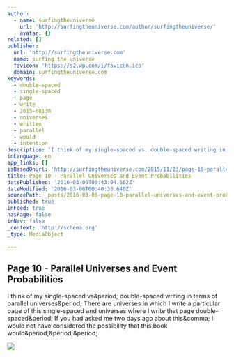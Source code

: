 ```yaml
---
author:
  - name: surfingtheuniverse
    url: 'http://surfingtheuniverse.com/author/surfingtheuniverse/'
    avatar: {}
related: []
publisher:
  url: 'http://surfingtheuniverse.com'
  name: surfing the universe
  favicon: 'https://s2.wp.com/i/favicon.ico'
  domain: surfingtheuniverse.com
keywords:
  - double-spaced
  - single-spaced
  - page
  - write
  - 2015-0813m
  - universes
  - written
  - parallel
  - would
  - intention
description: 'I think of my single-spaced vs. double-spaced writing in terms of parallel universes. There are universes in which I write a particular page of this single-spaced and universes where I write that page double-spaced. If you had asked me two days ago about this, I would not have considered the possibility that this book would...'
inLanguage: en
app_links: []
isBasedOnUrl: 'http://surfingtheuniverse.com/2015/11/23/page-10-parallel-universes-and-event-probabilities/'
title: Page 10 - Parallel Universes and Event Probabilities
datePublished: '2016-03-06T00:43:04.662Z'
dateModified: '2016-03-06T00:40:33.640Z'
sourcePath: _posts/2016-03-06-page-10-parallel-universes-and-event-probabilities.md
published: true
inFeed: true
hasPage: false
inNav: false
_context: 'http://schema.org'
_type: MediaObject

---
```

<article style=""><h1>Page 10 - Parallel Universes and Event Probabilities</h1><p>I think of my single-spaced vs&amp;period; double-spaced writing in terms of parallel universes&amp;period; There are universes in which I write a particular page of this single-spaced and universes where I write that page double-spaced&amp;period; If you had asked me two days ago about this&amp;comma; I would not have considered the possibility that this book would&amp;period;&amp;period;&amp;period;</p><img src="https://s0.wp.com/i/blank.jpg" /></article>